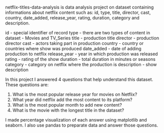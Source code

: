 netflix-titles-data-analysis is data analysis project on dataset containing informations about netflix content such as:
id, type, title, director, cast, country, date_added, release_year, rating, duration, category and description.

id - special identifier of record
type - there are two types of content in dataset - Movies and TV_Series
title - production title
director - production director
cast - actors taking part in production
country - country or countries where show was produced
date_added - date of adding production to netflix
release_year - year in which production was released
rating - rating of the show
duration - total duration in minutes or seasons
category - category on netflix where the production is 
description - show description

In this project I answered 4 questions that help understand this dataset.
These questions are:
1) What is the most popular release year for movies on Netflix?
2) What year did netflix add the most content to its platform?
3) What is the most popular month to add new content?
4) What is the movie with the longest title in the dataset?

I made percentage visualization of each answer using matplotlib and seaborn.
I also use pandas to preparate data and answer those questions.